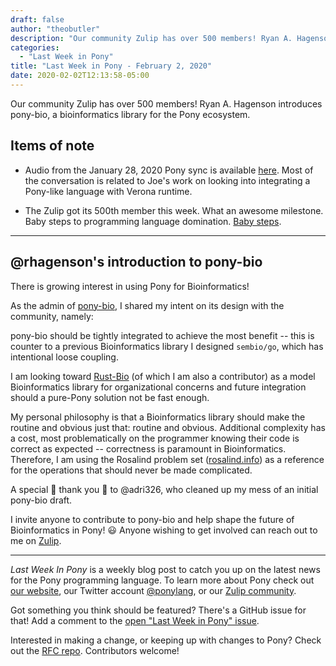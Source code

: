 ```yaml
---
draft: false
author: "theobutler"
description: "Our community Zulip has over 500 members! Ryan A. Hagenson introduces pony-bio, a bioinformatics library for the Pony ecosystem."
categories:
  - "Last Week in Pony"
title: "Last Week in Pony - February 2, 2020"
date: 2020-02-02T12:13:58-05:00
---
```


Our community Zulip has over 500 members! Ryan A. Hagenson introduces pony-bio, a bioinformatics library for the Pony ecosystem.
<!--more-->

## Items of note

- Audio from the January 28, 2020 Pony sync is available [here](https://sync-recordings.ponylang.io/r/2020_01_28.m4a). Most of the conversation is related to Joe's work on looking into integrating a Pony-like language with Verona runtime.

- The Zulip got its 500th member this week. What an awesome milestone. Baby steps to programming language domination. [Baby steps](https://www.youtube.com/watch?v=ncFCdCjBqcE).

---

## @rhagenson's introduction to pony-bio

There is growing interest in using Pony for Bioinformatics!

As the admin of [pony-bio](https://github.com/pony-bio/pony-bio), I shared my intent on its design with the community, namely:

pony-bio should be tightly integrated to achieve the most benefit -- this is counter to a previous Bioinformatics library I designed `sembio/go`, which has intentional loose coupling.

I am looking toward [Rust-Bio](http://github.com/rust-bio/) (of which I am also a contributor) as a model Bioinformatics library for organizational concerns and future integration should a pure-Pony solution not be fast enough.

My personal philosophy is that a Bioinformatics library should make the routine and obvious just that: routine and obvious. Additional complexity has a cost, most problematically on the programmer knowing their code is correct as expected -- correctness is paramount in Bioinformatics. Therefore, I am using the Rosalind problem set ([rosalind.info](http://rosalind.info)) as a reference for the operations that should never be made complicated.

A special :tada: thank you :tada: to @adri326, who cleaned up my mess of an initial pony-bio draft.

I invite anyone to contribute to pony-bio and help shape the future of Bioinformatics in Pony! :smiley: Anyone wishing to get involved can reach out to me on [Zulip](https://ponylang.zulipchat.com).

---

_Last Week In Pony_ is a weekly blog post to catch you up on the latest news for the Pony programming language. To learn more about Pony check out [our website](https://ponylang.io), our Twitter account [@ponylang](https://twitter.com/ponylang), or our [Zulip community](https://ponylang.zulipchat.com).

Got something you think should be featured? There's a GitHub issue for that! Add a comment to the [open "Last Week in Pony" issue](https://github.com/ponylang/ponylang.github.io/issues?q=is%3Aissue+is%3Aopen+label%3Alast-week-in-pony).

Interested in making a change, or keeping up with changes to Pony? Check out the [RFC repo](https://github.com/ponylang/rfcs). Contributors welcome!
